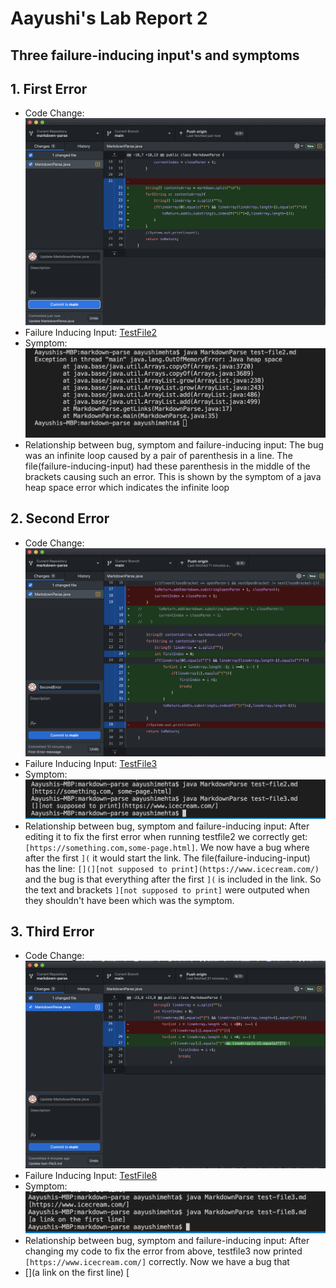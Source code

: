 # Aayushi's Lab Report 2
## Three failure-inducing input's and symptoms
## 1. First Error
* Code Change: ![Image](First_error_Change.png)
* Failure Inducing Input: [TestFile2](https://github.com/agmehta1/cse15l-lab-reports/blob/main/test-file2.md)
* Symptom: ![Image](First_Error_Message.png)
* Relationship between bug, symptom and failure-inducing input: The bug was an infinite loop caused by a pair of parenthesis in a line. The file(failure-inducing-input) had these parenthesis in the middle of the brackets causing such an error. This is shown by the symptom of a java heap space error which indicates the infinite loop


## 2. Second Error
* Code Change: ![Image](SecondErrorChange.png)
* Failure Inducing Input: [TestFile3](https://github.com/agmehta1/cse15l-lab-reports/blob/main/test-file3.md)
* Symptom: ![Image](SecondErrorMessage.png)
* Relationship between bug, symptom and failure-inducing input: After editing it to fix the first error when running testfile2 we correctly get: ```[https://something.com,some-page.html]```. We now have a bug where after the first ```](``` it would start the link. The file(failure-inducing-input) has the line: ```[](][not supposed to print](https://www.icecream.com/)``` and the bug is that everything after the first ```](``` is included in the link. So the text and brackets ```][not supposed to print]``` were outputed when they shouldn't have been which was the symptom.

## 3. Third Error
* Code Change: ![Image](ThirdErrorChange.png)
* Failure Inducing Input: [TestFile8](https://github.com/agmehta1/cse15l-lab-reports/blob/main/test-file8.md)
* Symptom: ![Image](ErrorMessage3.png)
* Relationship between bug, symptom and failure-inducing input: After changing my code to fix the error from above, testfile3 now printed ```[https://www.icecream.com/]``` correctly. Now we have a bug that 
*  [](a link on the first line)
[ 
